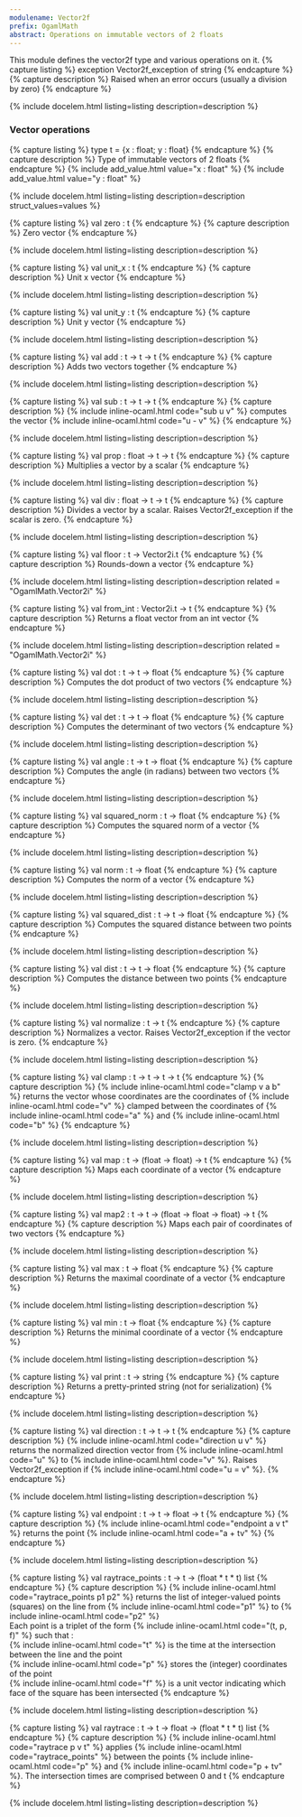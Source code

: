 ```yaml
---
modulename: Vector2f 
prefix: OgamlMath
abstract: Operations on immutable vectors of 2 floats
---
```



This module defines the vector2f type and various operations on it.
{% capture listing %}
exception Vector2f_exception of string
{% endcapture %}
{% capture description %}
Raised when an error occurs (usually a division by zero)
{% endcapture %}

{% include docelem.html listing=listing description=description   %}

### Vector operations

{% capture listing %}
type t = {x : float; y : float}
{% endcapture %}
{% capture description %}
Type of immutable vectors of 2 floats
{% endcapture %}
{% include add_value.html value="x : float" %}
{% include add_value.html value="y : float" %}

{% include docelem.html listing=listing description=description struct_values=values  %}

{% capture listing %}
val zero : t
{% endcapture %}
{% capture description %}
Zero vector
{% endcapture %}

{% include docelem.html listing=listing description=description   %}

{% capture listing %}
val unit_x : t
{% endcapture %}
{% capture description %}
Unit x vector
{% endcapture %}

{% include docelem.html listing=listing description=description   %}

{% capture listing %}
val unit_y : t
{% endcapture %}
{% capture description %}
Unit y vector
{% endcapture %}

{% include docelem.html listing=listing description=description   %}

{% capture listing %}
val add : t -> t -> t
{% endcapture %}
{% capture description %}
Adds two vectors together
{% endcapture %}

{% include docelem.html listing=listing description=description   %}

{% capture listing %}
val sub : t -> t -> t
{% endcapture %}
{% capture description %}
{% include inline-ocaml.html code="sub u v" %} computes the vector {% include inline-ocaml.html code="u - v" %}
{% endcapture %}

{% include docelem.html listing=listing description=description   %}

{% capture listing %}
val prop : float -> t -> t
{% endcapture %}
{% capture description %}
Multiplies a vector by a scalar
{% endcapture %}

{% include docelem.html listing=listing description=description   %}

{% capture listing %}
val div : float -> t -> t
{% endcapture %}
{% capture description %}
Divides a vector by a scalar. Raises Vector2f_exception if the scalar is zero.
{% endcapture %}

{% include docelem.html listing=listing description=description   %}

{% capture listing %}
val floor : t -> Vector2i.t
{% endcapture %}
{% capture description %}
Rounds-down a vector
{% endcapture %}

{% include docelem.html listing=listing description=description  related = "OgamlMath.Vector2i" %}

{% capture listing %}
val from_int : Vector2i.t -> t
{% endcapture %}
{% capture description %}
Returns a float vector from an int vector
{% endcapture %}

{% include docelem.html listing=listing description=description  related = "OgamlMath.Vector2i" %}

{% capture listing %}
val dot : t -> t -> float
{% endcapture %}
{% capture description %}
Computes the dot product of two vectors
{% endcapture %}

{% include docelem.html listing=listing description=description   %}

{% capture listing %}
val det : t -> t -> float
{% endcapture %}
{% capture description %}
Computes the determinant of two vectors
{% endcapture %}

{% include docelem.html listing=listing description=description   %}

{% capture listing %}
val angle : t -> t -> float
{% endcapture %}
{% capture description %}
Computes the angle (in radians) between two vectors
{% endcapture %}

{% include docelem.html listing=listing description=description   %}

{% capture listing %}
val squared_norm : t -> float
{% endcapture %}
{% capture description %}
Computes the squared norm of a vector
{% endcapture %}

{% include docelem.html listing=listing description=description   %}

{% capture listing %}
val norm : t -> float
{% endcapture %}
{% capture description %}
Computes the norm of a vector
{% endcapture %}

{% include docelem.html listing=listing description=description   %}

{% capture listing %}
val squared_dist : t -> t -> float
{% endcapture %}
{% capture description %}
Computes the squared distance between two points
{% endcapture %}

{% include docelem.html listing=listing description=description   %}

{% capture listing %}
val dist : t -> t -> float
{% endcapture %}
{% capture description %}
Computes the distance between two points
{% endcapture %}

{% include docelem.html listing=listing description=description   %}

{% capture listing %}
val normalize : t -> t
{% endcapture %}
{% capture description %}
Normalizes a vector. Raises Vector2f_exception if the vector is zero.
{% endcapture %}

{% include docelem.html listing=listing description=description   %}

{% capture listing %}
val clamp : t -> t -> t -> t
{% endcapture %}
{% capture description %}
{% include inline-ocaml.html code="clamp v a b" %} returns the vector whose coordinates are the coordinates of {% include inline-ocaml.html code="v" %}
 clamped between the coordinates of {% include inline-ocaml.html code="a" %} and {% include inline-ocaml.html code="b" %}
{% endcapture %}

{% include docelem.html listing=listing description=description   %}

{% capture listing %}
val map : t -> (float -> float) -> t
{% endcapture %}
{% capture description %}
Maps each coordinate of a vector
{% endcapture %}

{% include docelem.html listing=listing description=description   %}

{% capture listing %}
val map2 : t -> t -> (float -> float -> float) -> t
{% endcapture %}
{% capture description %}
Maps each pair of coordinates of two vectors
{% endcapture %}

{% include docelem.html listing=listing description=description   %}

{% capture listing %}
val max : t -> float
{% endcapture %}
{% capture description %}
Returns the maximal coordinate of a vector
{% endcapture %}

{% include docelem.html listing=listing description=description   %}

{% capture listing %}
val min : t -> float
{% endcapture %}
{% capture description %}
Returns the minimal coordinate of a vector
{% endcapture %}

{% include docelem.html listing=listing description=description   %}

{% capture listing %}
val print : t -> string
{% endcapture %}
{% capture description %}
Returns a pretty-printed string (not for serialization)
{% endcapture %}

{% include docelem.html listing=listing description=description   %}

{% capture listing %}
val direction : t -> t -> t
{% endcapture %}
{% capture description %}
{% include inline-ocaml.html code="direction u v" %} returns the normalized direction vector from {% include inline-ocaml.html code="u" %} to {% include inline-ocaml.html code="v" %}.
 Raises Vector2f_exception if {% include inline-ocaml.html code="u = v" %}.
{% endcapture %}

{% include docelem.html listing=listing description=description   %}

{% capture listing %}
val endpoint : t -> t -> float -> t
{% endcapture %}
{% capture description %}
{% include inline-ocaml.html code="endpoint a v t" %} returns the point {% include inline-ocaml.html code="a + tv" %}
{% endcapture %}

{% include docelem.html listing=listing description=description   %}

{% capture listing %}
val raytrace_points : t -> t -> (float * t * t) list
{% endcapture %}
{% capture description %}
{% include inline-ocaml.html code="raytrace_points p1 p2" %} returns the list of integer-valued points (squares) on 
 the line from {% include inline-ocaml.html code="p1" %} to {% include inline-ocaml.html code="p2" %}  <br/>
 Each point is a triplet of the form {% include inline-ocaml.html code="(t, p, f)" %} such that :<br/>
 {% include inline-ocaml.html code="t" %} is the time at the intersection between the line and the point<br/>
 {% include inline-ocaml.html code="p" %} stores the (integer) coordinates of the point<br/>
 {% include inline-ocaml.html code="f" %} is a unit vector indicating which face of the square has been intersected
{% endcapture %}

{% include docelem.html listing=listing description=description   %}

{% capture listing %}
val raytrace : t -> t -> float -> (float * t * t) list
{% endcapture %}
{% capture description %}
{% include inline-ocaml.html code="raytrace p v t" %} applies {% include inline-ocaml.html code="raytrace_points" %} between the points 
 {% include inline-ocaml.html code="p" %} and {% include inline-ocaml.html code="p + tv" %}. The intersection times are comprised between 0 and t
{% endcapture %}

{% include docelem.html listing=listing description=description   %}

